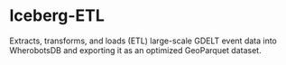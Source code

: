 # Iceberg-ETL
 Extracts, transforms, and loads (ETL) large-scale GDELT event data into WherobotsDB and exporting it as an optimized GeoParquet dataset.
